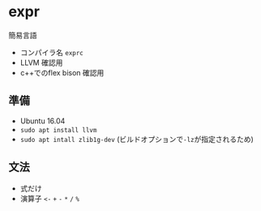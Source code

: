 # expr
簡易言語

* コンパイラ名 `exprc`
* LLVM 確認用
* c++でのflex bison 確認用


## 準備
* Ubuntu 16.04
* `sudo apt install llvm`
* `sudo apt intall zlib1g-dev` (ビルドオプションで`-lz`が指定されるため)


## 文法
* 式だけ
* 演算子 `<-` `+` `-` `*` `/` `%`


